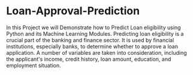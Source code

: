 # Loan-Approval-Prediction
In this Project we will Demonstrate how to Predict Loan eligibility using Python and its Machine Learning Modules.
Predicting loan eligibility is a crucial part of the banking and finance sector. It is used by financial institutions, especially banks, to determine whether to approve a loan application.
A number of variables are taken into consideration, including the applicant's income, credit history, loan amount, education, and employment situation.
